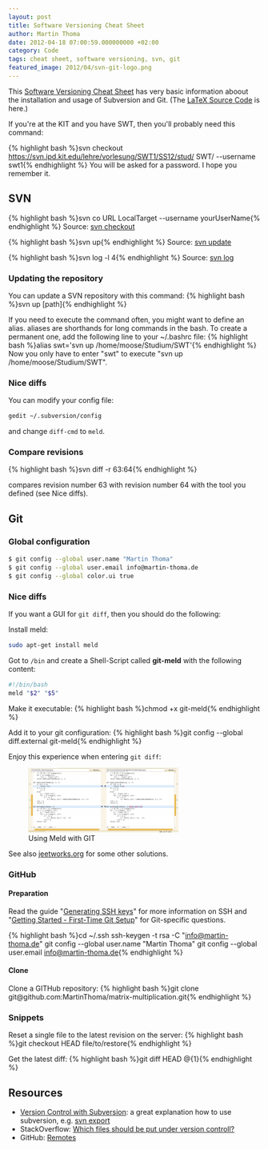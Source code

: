 ```yaml
---
layout: post
title: Software Versioning Cheat Sheet
author: Martin Thoma
date: 2012-04-18 07:00:59.000000000 +02:00
category: Code
tags: cheat sheet, software versioning, svn, git
featured_image: 2012/04/svn-git-logo.png
---
```

This <a href='../images/2012/04/versioning-cheat-sheet.pdf'>Software Versioning Cheat Sheet</a> has very basic information aboout the installation and usage of Subversion and Git. (The <a href='../images/2012/04/versioning-cheat-sheet.zip'>LaTeX Source Code</a> is here.)

If you're at the KIT and you have SWT, then you'll probably need this command:

{% highlight bash %}svn checkout https://svn.ipd.kit.edu/lehre/vorlesung/SWT1/SS12/stud/ SWT/ --username swt1{% endhighlight %}
You will be asked for a password. I hope you remember it.

<h2>SVN</h2>
{% highlight bash %}svn co URL LocalTarget --username yourUserName{% endhighlight %}
Source: <a href="http://svnbook.red-bean.com/en/1.7/svn.ref.svn.c.checkout.html">svn checkout</a>

{% highlight bash %}svn up{% endhighlight %}
Source: <a href="http://svnbook.red-bean.com/en/1.7/svn.ref.svn.c.update.html">svn update</a>

{% highlight bash %}svn log -l 4{% endhighlight %}
Source: <a href="http://svnbook.red-bean.com/en/1.7/svn.ref.svn.c.log.html">svn log</a>

<h3>Updating the repository</h3>
You can update a SVN repository with this command:
{% highlight bash %}svn up [path]{% endhighlight %}

If you need to execute the command often, you might want to define an alias. aliases are shorthands for long commands in the bash. To create a permanent one, add the following line to your ~/.bashrc file:
{% highlight bash %}alias swt='svn up /home/moose/Studium/SWT'{% endhighlight %}
Now you only have to enter "swt" to execute "svn up /home/moose/Studium/SWT".

<h3>Nice diffs</h3>
You can modify your config file:

```bash
gedit ~/.subversion/config
```

and change <code>diff-cmd</code> to <code>meld</code>.

<h3>Compare revisions</h3>
{% highlight bash %}svn diff -r 63:64{% endhighlight %}

compares revision number 63 with revision number 64 with the tool you defined (see Nice diffs).

## Git

### Global configuration

```bash
$ git config --global user.name "Martin Thoma"
$ git config --global user.email info@martin-thoma.de
$ git config --global color.ui true
```

### Nice diffs
If you want a GUI for `git diff`, then you should do the following:

Install meld:

```bash
sudo apt-get install meld
```

Got to `/bin` and create a Shell-Script called **git-meld** with the following content:

```bash
#!/bin/bash
meld "$2" "$5"
```

Make it executable:
{% highlight bash %}chmod +x git-meld{% endhighlight %}

Add it to your git configuration:
{% highlight bash %}git config --global diff.external git-meld{% endhighlight %}

Enjoy this experience when entering <code>git diff</code>:
<figure class="aligncenter">
            <a href="../images/2012/04/git-meld-300x129.png"><img src="../images/2012/04/git-meld-300x129.png" alt="Using Meld with GIT" style="max-width:300px;max-height:129px" class="size-medium wp-image-35541"/></a>
            <figcaption class="text-center">Using Meld with GIT</figcaption>
        </figure>

See also <a href="http://jeetworks.org/node/90">jeetworks.org</a> for some other solutions.

<h3>GitHub</h3>
<h4>Preparation</h4>
Read the guide "<a href="https://help.github.com/articles/generating-ssh-keys">Generating SSH keys</a>" for more information on SSH and "<a href="http://git-scm.com/book/en/Getting-Started-First-Time-Git-Setup">Getting Started - First-Time Git Setup</a>" for Git-specific questions.

{% highlight bash %}cd ~/.ssh
ssh-keygen -t rsa -C "info@martin-thoma.de"
git config --global user.name "Martin Thoma"
git config --global user.email info@martin-thoma.de{% endhighlight %}

<h4>Clone</h4>
Clone a GITHub repository:
{% highlight bash %}git clone git@github.com:MartinThoma/matrix-multiplication.git{% endhighlight %}

<h3>Snippets</h3>
Reset a single file to the latest revision on the server:
{% highlight bash %}git checkout HEAD file/to/restore{% endhighlight %}

Get the latest diff:
{% highlight bash %}git diff HEAD @{1}{% endhighlight %}

<h2>Resources</h2>
<ul>
  <li><a href="http://svnbook.red-bean.com/en/1.6/">Version Control with Subversion</a>: a great explanation how to use subversion, e.g. <a href="http://svnbook.red-bean.com/en/1.6/svn.ref.svn.c.export.html">svn export</a></li>
  <li>StackOverflow: <a href="http://stackoverflow.com/questions/3233059/basic-subversion-question">Which files should be put under version controll?</a></li>
  <li>GitHub:  <a href="http://help.github.com/remotes/">Remotes</a></li>
</ul>
